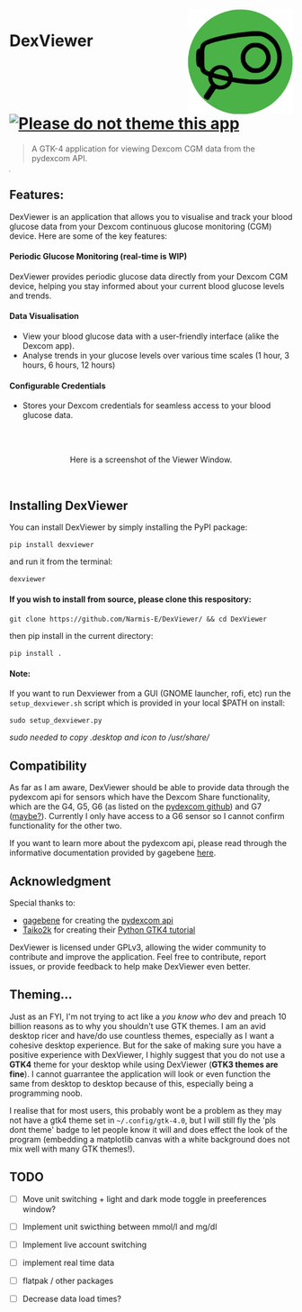 <img src="./dexviewer.svg" align="right" width="186"/>

# DexViewer [![Please do not theme this app](https://stopthemingmy.app/badge.svg)](https://stopthemingmy.app)

> A GTK-4 application for viewing Dexcom CGM data from the pydexcom API.

<hr width=0>

## Features:
DexViewer is an application that allows you to visualise and track your blood glucose data from your Dexcom continuous glucose monitoring (CGM) device. Here are some of the key features:

#### Periodic Glucose Monitoring (real-time is WIP)
DexViewer provides periodic glucose data directly from your Dexcom CGM device, helping you stay informed about your current blood glucose levels and trends.

#### Data Visualisation
- View your blood glucose data with a user-friendly interface (alike the Dexcom app).
- Analyse trends in your glucose levels over various time scales (1 hour, 3 hours, 6 hours, 12 hours)

#### Configurable Credentials
- Stores your Dexcom credentials for seamless access to your blood glucose data.

<div align="center">
  <br>
  <img src=""/>
  <p>Here is a screenshot of the Viewer Window.</p>
  <br>
</div>

## Installing DexViewer
You can install DexViewer by simply installing the PyPI package:
```
pip install dexviewer
```
and run it from the terminal:
```
dexviewer
```

#### If you wish to install from source, please clone this respository:
```
git clone https://github.com/Narmis-E/DexViewer/ && cd DexViewer
```
then pip install in the current directory:
```
pip install .
```
#### Note:
If you want to run Dexviewer from a GUI (GNOME launcher, rofi, etc) run the `setup_dexviewer.sh` script which is provided in your local $PATH on install:

```
sudo setup_dexviewer.py
```
*sudo needed to copy .desktop and icon to /usr/share/*


## Compatibility
As far as I am aware, DexViewer should be able to provide data through the pydexcom api for sensors which have the Dexcom Share functionality, which are the G4, G5, G6 (as listed on the [pydexcom github](https://github.com/gagebenne/pydexcom)) and G7 ([maybe?](https://github.com/gagebenne/pydexcom/issues/55)). 
Currently I only have access to a G6 sensor so I cannot confirm functionality for the other two.

If you want to learn more about the pydexcom api, please read through the informative documentation provided by gagebene [here](https://gagebenne.github.io/pydexcom/pydexcom.html).

## Acknowledgment
Special thanks to:
- [gagebene](https://github.com/gagebenne) for creating the [pydexcom api](https://github.com/gagebenne/pydexcom)
- [Taiko2k](https://github.com/Taiko2k) for creating their [Python GTK4 tutorial](https://github.com/Taiko2k/GTK4PythonTutorial)


DexViewer is licensed under GPLv3, allowing the wider community to contribute and improve the application.
Feel free to contribute, report issues, or provide feedback to help make DexViewer even better.

## Theming...
Just as an FYI, I'm not trying to act like a *you know who* dev and preach 10 billion reasons as to why you shouldn't use GTK themes. 
I am an avid desktop ricer and have/do use countless themes, especially as I want a cohesive desktop experience.
But for the sake of making sure you have a positive experience with DexViewer, 
I highly suggest that you do not use a **GTK4** theme for your desktop while using DexViewer (**GTK3 themes are fine**). 
I cannot guarrantee the application will look or even function the same from desktop to desktop because of this, especially being a programming noob.

I realise that for most users, this probably wont be a problem as they may not have a gtk4 theme set in `~/.config/gtk-4.0`, 
but I will still fly the 'pls dont theme' badge to let people know it will and does effect the look of the program 
(embedding a matplotlib canvas with a white background does not mix well with many GTK themes!).  

## TODO
- [ ] Move unit switching + light and dark mode toggle in preeferences window?
- [ ] Implement unit swicthing between mmol/l and mg/dl
- [ ] Implement live account switching
- [ ] implement real time data
- [ ] flatpak / other packages
- [ ] Decrease data load times?

